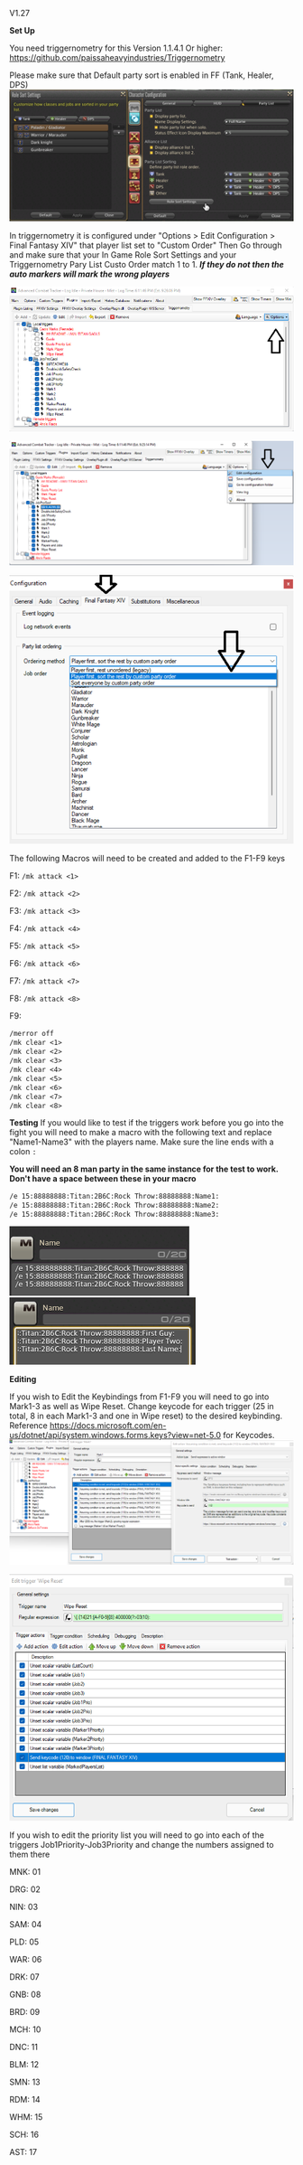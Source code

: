 V1.27

**Set Up**

You need triggernometry for this Version 1.1.4.1 Or higher: https://github.com/paissaheavyindustries/Triggernometry

Please make sure that Default party sort is enabled in FF (Tank, Healer, DPS)
![alt text](https://github.com/KingPendragoon/FFXIVJobPrioGaolAutoMarker/blob/main/PartySortInGame.png?raw=true)

In triggernometry it is configured under "Options > Edit Configuration > Final Fantasy XIV" that player list set to "Custom Order" Then Go through and make sure that your In Game Role Sort Settings and your Triggernometry Pary List Custo Order match 1 to 1.  ***If they do not then the auto markers will mark the wrong players***


 ![alt text](https://github.com/KingPendragoon/FFXIVJobPrioGaolAutoMarker/blob/main/PartyListTriggerStep1.png?raw=true)
 
 ![alt text](https://github.com/KingPendragoon/FFXIVJobPrioGaolAutoMarker/blob/main/PartyListTriggerStep2.png?raw=true)
 
 ![alt text](https://github.com/KingPendragoon/FFXIVJobPrioGaolAutoMarker/blob/main/PartyListTriggerStep3.png?raw=true)
 

The following Macros will need to be created and added to the F1-F9 keys

F1: `/mk attack <1>`

F2: `/mk attack <2>`

F3: `/mk attack <3>`

F4: `/mk attack <4>`

F5: `/mk attack <5>`

F6: `/mk attack <6>`

F7: `/mk attack <7>`

F8: `/mk attack <8>`



F9:
````
/merror off
/mk clear <1>
/mk clear <2>
/mk clear <3>
/mk clear <4>
/mk clear <5>
/mk clear <6>
/mk clear <7>
/mk clear <8>
````

**Testing**
If you would like to test if the triggers work before you go into the fight you will need to make a macro with the following text and replace "Name1-Name3" with the players name.  Make sure the line ends with a colon `:`

**You will need an 8 man party in the same instance for the test to work. Don't have a space between these in your macro**

````
/e 15:88888888:Titan:2B6C:Rock Throw:88888888:Name1:
/e 15:88888888:Titan:2B6C:Rock Throw:88888888:Name2:
/e 15:88888888:Titan:2B6C:Rock Throw:88888888:Name3:
````

![alt text](https://github.com/KingPendragoon/FFXIVJobPrioGaolAutoMarker/blob/main/TestMacroImg.png?raw=true) ![alt text](https://github.com/KingPendragoon/FFXIVJobPrioGaolAutoMarker/blob/main/macroImage2.png?raw=true)

**Editing**

If you wish to Edit the Keybindings from F1-F9 you will need to go into Mark1-3 as well as Wipe Reset. Change keycode for each trigger (25 in total, 8 in each Mark1-3 and one in Wipe reset) to the desired keybinding. Reference https://docs.microsoft.com/en-us/dotnet/api/system.windows.forms.keys?view=net-5.0 for Keycodes.
![alt text](https://github.com/KingPendragoon/FFXIVJobPrioGaolAutoMarker/blob/main/HowToEditKeybinding.png?raw=true)

![alt text](https://github.com/KingPendragoon/FFXIVJobPrioGaolAutoMarker/blob/main/WipeResetMarker.png?raw=true)

If you wish to edit the priority list you will need to go into each of the triggers 
Job1Priority-Job3Priority and change the numbers assigned to them there
  
MNK: 01

DRG: 02
 
NIN: 03 
 
SAM: 04 
 
PLD: 05 
 
WAR: 06 
 
DRK: 07 
 
GNB: 08  

BRD: 09 
 
MCH: 10 
 
DNC: 11 
 
BLM: 12 
 
SMN: 13 
 
RDM: 14 
 
WHM: 15 
 
SCH: 16 
 
AST: 17

